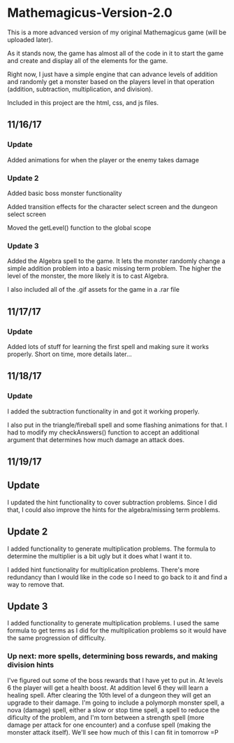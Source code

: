 # Mathemagicus-Version-2.0

This is a more advanced version of my original Mathemagicus game (will be uploaded later). 

As it stands now, the game has almost all of the code in it to start the game and create and display all of the elements for the game. 

Right now, I just have a simple engine that can advance levels of addition and randomly get a monster based on the players level in that operation (addition, subtraction, multiplication, and division). 

Included in this project are the html, css, and js files.

## 11/16/17

### Update 

Added animations for when the player or the enemy takes damage

### Update 2 

Added basic boss monster functionality

Added transition effects for the character select screen and the dungeon select screen

Moved the getLevel() function to the global scope

### Update 3

Added the Algebra spell to the game. It lets the monster randomly change a simple addition problem into a basic missing term problem. The higher the level of the monster, the more likely it is to cast Algebra.

I also included all of the .gif assets for the game in a .rar file

## 11/17/17

### Update

Added lots of stuff for learning the first spell and making sure it works properly. Short on time, more details later...

## 11/18/17

### Update

I added the subtraction functionality in and got it working properly.

I also put in the triangle/fireball spell and some flashing animations for that. I had to modify my checkAnswers() function to accept an additional argument that determines how much damage an attack does.

## 11/19/17

## Update

I updated the hint functionality to cover subtraction problems. Since I did that, I could also improve the hints for the algebra/missing term problems. 

## Update 2

I added functionality to generate multiplication problems. The formula to determine the multiplier is a bit ugly but it does what I want it to.

I added hint functionality for multiplication problems. There's more redundancy than I would like in the code so I need to go back to it and find a way to remove that.

## Update 3

I added functionality to generate multiplication problems. I used the same formula to get terms as I did for the multiplication problems so it would have the same progression of difficulty.

### Up next: more spells, determining boss rewards, and making division hints

I've figured out some of the boss rewards that I have yet to put in. At levels 6 the player will get a health boost. At addition level 6 they will learn a healing spell. After clearing the 10th level of a dungeon they will get an upgrade to their damage. I'm going to include a polymorph monster spell, a nova (damage) spell, either a slow or stop time spell, a spell to reduce the dificulty of the problem, and I'm torn between a strength spell (more damage per attack for one encounter) and a confuse spell (making the monster attack itself). We'll see how much of this I can fit in tomorrow =P
